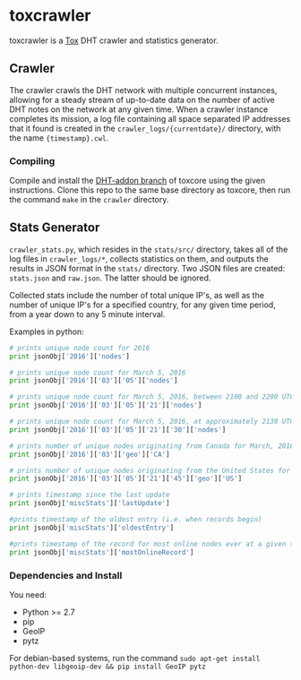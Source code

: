# toxcrawler
toxcrawler is a [Tox](https://tox.chat) DHT crawler and statistics generator.

## Crawler
The crawler crawls the DHT network with multiple concurrent instances, allowing for a steady stream of up-to-date data on the number of active DHT notes on the network at any given time. When a crawler instance completes its mission, a log file containing all space separated IP addresses that it found is created in the `crawler_logs/{currentdate}/` directory, with the name `{timestamp}.cwl`.

### Compiling
Compile and install the [DHT-addon branch](https://github.com/JFreegman/toxcore/tree/DHT-addon) of toxcore using the given instructions.
Clone this repo to the same base directory as toxcore, then run the command `make` in the `crawler` directory.

## Stats Generator
`crawler_stats.py`, which resides in the `stats/src/` directory, takes all of the log files in `crawler_logs/*`, collects statistics on them, and outputs the results in JSON format in the `stats/` directory. Two JSON files are created: `stats.json` and `raw.json`. The latter should be ignored.

Collected stats include the number of total unique IP's, as well as the number of unique IP's for a specified country, for any given time period, from a year down to any 5 minute interval.

Examples in python:
```python
# prints unique node count for 2016
print jsonObj['2016']['nodes']

# prints unique node count for March 5, 2016
print jsonObj['2016']['03']['05']['nodes']

# prints unique node count for March 5, 2016, between 2100 and 2200 UTC
print jsonObj['2016']['03']['05']['21']['nodes']

# prints unique node count for March 5, 2016, at approximately 2130 UTC
print jsonObj['2016']['03']['05']['21']['30']['nodes']

# prints number of unique nodes originating from Canada for March, 2016
print jsonObj['2016']['03']['geo']['CA']

# prints number of unique nodes originating from the United States for March 5, 2016, at approximately 2145 UTC
print jsonObj['2016']['03']['05']['21']['45']['geo']['US']

# prints timestamp since the last update
print jsonObj['miscStats']['lastUpdate']

#prints timestamp of the oldest entry (i.e. when records begin)
print jsonObj['miscStats']['oldestEntry']

#prints timestamp of the record for most online nodes ever at a given time
print jsonObj['miscStats']['mostOnlineRecord']

```

### Dependencies and Install
You need:
- Python >= 2.7
- pip
- GeoIP
- pytz

For debian-based systems, run the command `sudo apt-get install python-dev libgeoip-dev && pip install GeoIP pytz`
